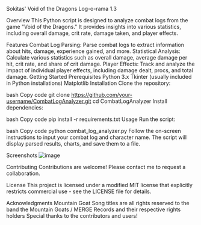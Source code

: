 Sokitas' Void of the Dragons Log-o-rama 1.3

Overview
This Python script is designed to analyze combat logs from the game "Void of the Dragons." It provides insights into various statistics, including overall damage, crit rate, damage taken, and player effects.

Features
Combat Log Parsing: Parse combat logs to extract information about hits, damage, experience gained, and more.
Statistical Analysis: Calculate various statistics such as overall damage, average damage per hit, crit rate, and share of crit damage.
Player Effects: Track and analyze the impact of individual player effects, including damage dealt, procs, and total damage.
Getting Started
Prerequisites
Python 3.x
Tkinter (usually included in Python installations)
Matplotlib
Installation
Clone the repository:

bash
Copy code
git clone https://github.com/your-username/CombatLogAnalyzer.git
cd CombatLogAnalyzer
Install dependencies:

bash
Copy code
pip install -r requirements.txt
Usage
Run the script:

bash
Copy code
python combat_log_analyzer.py
Follow the on-screen instructions to input your combat log and character name. The script will display parsed results, charts, and save them to a file.

Screenshots
![image](https://github.com/Sokitas/Void-of-the-Dragons-Log-o-rama/assets/159527539/d20f7609-4110-49db-a324-a69d3d501485)


Contributing
Contributions are welcome! Please contact me to request a collaboration.

License
This project is licensed under a modified MIT license that explicitly restricts commercial use - see the LICENSE file for details.

Acknowledgments
Mountain Goat Song titles are all rights reserved to the band the Mountain Goats / MERGE Records and their respective rights holders 
Special thanks to the contributors and users!
